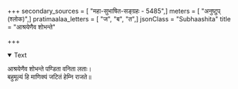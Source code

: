 +++
secondary_sources = [ "महा-सुभाषित-सङ्ग्रहः - 5485",]
meters = [ "अनुष्टुप् (श्लोक)",]
pratimaalaa_letters = [ "ज", "ब", "त",]
jsonClass = "Subhaashita"
title = "आश्रयेणैव शोभन्ते"

+++

<details open><summary>Text</summary>

आश्रयेणैव शोभन्ते पण्डिता वनिता लताः।  
बहुमूल्यं हि माणिक्यं जटितं हेम्नि राजते॥
</details>

